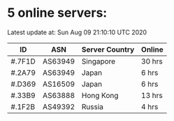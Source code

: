 # 5 online servers:

Latest update at: Sun Aug 09 21:10:10 UTC 2020

| ID | ASN | Server Country | Online |
| -- | --- | -------------- | ------ |
| #.7F1D | AS63949 | Singapore | 30 hrs |
| #.2A79 | AS63949 | Japan | 6 hrs |
| #.D369 | AS16509 | Japan | 6 hrs |
| #.33B9 | AS63888 | Hong Kong | 13 hrs |
| #.1F2B | AS49392 | Russia | 4 hrs |

